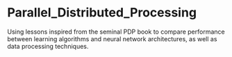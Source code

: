# Parallel_Distributed_Processing
Using lessons inspired from the seminal PDP book to compare performance between learning algorithms and neural network architectures, as well as data processing techniques. 
